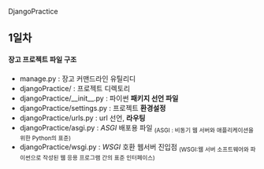 DjangoPractice
## 1일차
#### 장고 프로젝트 파일 구조
- manage.py : 장고 커맨드라인 유틸리디
- djangoPractice/ : 프로젝트 디렉토리
- djangoPractice/&#95;&#95;init&#95;&#95;.py : 파이썬 **패키지 선언 파일**
- djangoPractice/settings.py : 프로젝트 **환경설정**
- djangoPractice/urls.py : url 선언, **라우팅**
- djangoPractice/asgi.py : *ASGI* 배포용 파일 <sub>(ASGI : 비동기 웹 서버와 애플리케이션을 위한 Python의 표준)</sub>
- djangoPractice/wsgi.py : *WSGI* 호환 웹서버 진입점 <sub>(WSGI:웹 서버 소프트웨어와 파이썬으로 작성된 웹 응용 프로그램 간의 표준 인터페이스)</sub>
